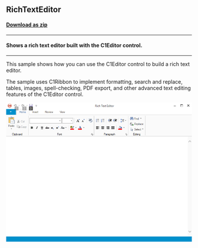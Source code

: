 ## RichTextEditor
#### [Download as zip](https://grapecity.github.io/DownGit/#/home?url=https://github.com/GrapeCity/ComponentOne-WinForms-Samples/tree/master/NetFramework\XHtmlEditor\VB\RichTextEditor)
____
#### Shows a rich text editor built with the C1Editor control.
____
This sample shows how you can use the C1Editor control to build a rich text editor.

The sample uses C1Ribbon to implement formatting, search and replace, tables, images, spell-checking, PDF export, and other advanced text editing features of the C1Editor control.

![screenshot](screenshot.PNG)
